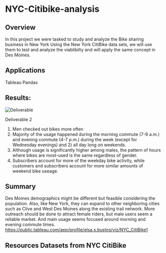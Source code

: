 # NYC-Citibike-analysis
## Overview
In this project we were tasked to study and analyze the Bike sharing business in New York Using the New York CitiBike data sets, we will use them to test and analyze the viablibilty and will apply the same concept in Des Moines.
## Applications
Tableau Pandas

## Results:
![Deliverable](https://github.com/Elsa050464/NYC_CitiBike1/commit/9ff2bd7e054692257bc8f45175b2e671d2ea988d#diff-e34c3ea1bc5f4a3d2e497b209fd9eee9356f01d7c6646e2c76d5e09f0bdd0727)

Deliverable 2
1.	Men checked out bikes more often
2.	Majority of the usage happened during the morning commute (7-9 a.m.) and evening commute (4-7 p.m.) during the week (except for Wednesday evenings) and 2) all day long on weekends.
3.	Although usage is significantly higher among males, the pattern of hours where bikes are most-used is the same regardless of gender.
4.	Subscribers account for more of the weekday bike activity, while customers and subscribers account for more similar amounts of weekend bike useage.
## Summary
Des Moines demographics might be different but feasible considering the population. Also, like New York, they can expand to other neighboring cities such as Clive and West Des Moines along the existing trail network. More outreach should be done to attract female riders, but male users seem a reliable market. And main usage seems focused around morning and evening commute times. https://public.tableau.com/app/profile/elsa.s.bustos/viz/NYC_CitiBike1
## Resources Datasets from NYC CitiBike

